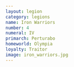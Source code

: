 ```yaml
---
layout: legion
category: legions
name: Iron Warriors
number: 4
numeral: IV
primarch: Perturabo
homeworld: Olympia
loyalty: Traitor
image: iron_warriors.jpg
---
```

